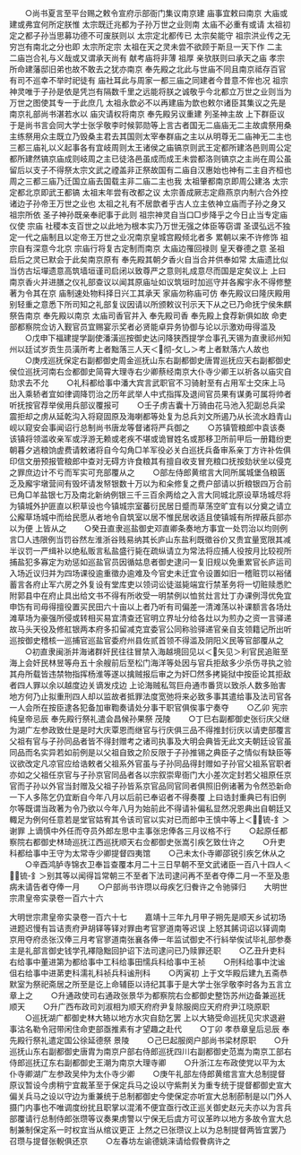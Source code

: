 <!-- { "loadSidebar": true } -->
　　○尚书夏言至平台赐之敕令宣府示部衙门集议南京建  庙事宜敕曰南京  大庙或建或弗宜何所定朕惟  太宗既迁兆都为子孙万世之业则南  太庙不必重有或请  太祖初定之都子孙当思募功德不可废朕则以  太宗定北都传已  太宗矣能守  祖宗洪业传之无穷岂有南北之分也即  太宗所定宗  太祖在天之灵未尝不欲顾于斯旦一天下作  二主  二庙岂合礼与义哉或又谓承天尚有  献考庙将非薄  祖厚  亲欤朕则曰承天之庙  孝宗所命建藩邸旧弟也故不敢去之犹亦南京  奉先殿之北此与世庙不同且南京祗存百官有司不巡幸不举时祀徒有  庙社耳此与周家一都三庙之同建者今昔意不侔也况  祖宗神灵唯于子孙是依是凭岂有隔数千里之远能将朕之诚敬乎今北都立万世之业则当为万世之图使其专一于此庶几  太祖永歆必不以再建庙为歆也敕尔诸臣其集议之先是南京礼部尚书湛若水以  庙灾请权将南京  奉先殿另议重建  列圣神主故  上下群臣议于是尚书言会同大学士张孚敬李时候郭勋等上言古者国无二庙庙无二主故虞祭用桑主练祭用众主既立乃毁桑主君去其国则太宰奉群庙之主以从明尊无二庙神无二主也三都三庙礼以义起事各有宜岐周则太王诸侯之庙镐京则武王定都所建洛邑则周公定都所建然镐京庙成则岐周之主已徒洛邑虽成而成王未尝都洛则镐京之主尚在周公虽留后以支子不得祭太宗文武之禋盖非正祭故国有二庙自汉惠始也神有二主自齐桓也周之三都三庙乃迁国立庙去国载主非二庙二主也我  太祖肇都南京即周公建洛  太宗定都北京即武王都镐  太祖末年尝有改都之议  太宗善成厥志定鼎燕京内制六合外控诸边子孙帝王万世之业也  太祖之礼有不居歆者乎古人立主依神立庙而子孙之身又祖宗所依  圣子神孙既亲奉祀事于此则  祖宗神灵自当口□步降乎之今日止当专定庙仪使  宗庙  社稷本支百世之以此地为根本实乃万世无强之体臣等窃谓  圣谟弘远不独定一代之庙制且以定帝王万世之业况南京皇城宫殿倾北者多  累朝以来不许修饰  祖宗自有深意今北京  宗庙行将复古定制而南京  太庙边罹回禄则  皇天眷德之意  圣祖启后之灵已默会于此矣南京原有  奉先殿其朝夕香火自当合并供奉如常  太庙遗比似当仿古坛墠遗意高筑墙垣谨司启闭以致尊严之意则礼成意尽而国是定矣议上  上曰南京香火并进膳之仪礼部查议以闻其原庙址如议筑垣时加巡守并各廨宇永不得修整著为令其在京  庙制速处物料择日兴工其承天  家庙勿称庙可仿  奉先殿议曰隆庆殿用别轻重之意悉下所司知之礼部复议因请以所颁敕议刊示天下从之已乃命抚宁侯朱麒祭告南京  奉先殿以南京  太庙司香官并入  奉先殿司香  奉先殿上食荐新俱如故  命吏部都察院佥访入觐官员宜赐宴示奖者必贤能卓异务协御与论以示激劝毋得滥及
　　○戊申下福建提学副使潘潢巡按御史达问降狭西提学佥事孔天锡为直隶祁州知州以廷试岁贡生员潢所考上者黜落三人天＜彻-攵乚＞考上者默落六人故也
　　○庚戌巡抚保定右副都御史周金巡抚山东右副都御史唐胃巡抚应天右副都御史侯位巡抚河南右佥都御史简霄大理寺右少卿蔡经南京大仆寺少卿王以祈各以庙灾自劾求去不允
　　○礼科都给事中潘大宾言武职官不习骑射至有占用军士交床上马出入乘轿者宜如律调降罚治之历年武举人中式指挥及退间官员果有谋勇可属将帅者听抚按官荐举侯用兵部议覆报可
　　○壬子虏吉囊十万骑由花马池入犯副总兵梁震拒却之虏从延乾沟入将窥固原及海喇都等处复为总兵刘文所遏乃从长流水趋青山岘以窥安会事闻诏行总制尚书唐龙等督诸将严兵御之
　　○苏镇管粮郎中袁该奏该镇将领滥收亲军或浮游无赖或老疾不堪或诡冒姓名或那移卫所前甲后一册籍纷吏朝暮夕逃粮饷虗费请敕诸将自今勾角□羊军役必关白巡抚兵备审系亲丁方许补佐俱印信文册预报管粮郎中查对无碍方许食粮其有擅自收支冒充粮口抚按劾状坐以侵克之罪庶边计不亏而军实可充部覆从之
　　○部左侍郎黄绾言大同所属城堡刍粮匮乏及廨宇墩营间有毁坏请发帑银数十万以为和籴修复之费户部请以折粮银四万合前已角□羊盐银七万及南北新纳例银三千三百余两给之入言大同城北原设草场城尽将为镇城外护匪直以积草设也今镇城宗室蕃衍民居日蹙而草荡空旷宜有以分奠之请立公廨草场城中而给民愿从者地令自筑室以居不惟民居收适且使镇城有所捍蔽兵部亦以为便  上皆从之
　　○癸丑直隶巡盐御史邓直卿条奏地方事宜一处罚治以均则例言□人违限例当罚谷然左淮浙谷贱易纳其长庐山东盐利既徵谷价又贵宜量宽限其减半议罚一严缉补以绝私贩言私盐盛行毙在疏纵请立为常法将应捕人役按月比较视所捕盐犯多寡定为劝惩如巡盐官员因循姑息者御史逮问一复旧规以免重累官长庐运司入场近议归并为四场课役逾重徵办逾难及今官史未迁宜令设置如旧一稽赃罚以裕储蓄言各府止军六房之外复设有堂库吏以领词讼徒滋毙端宜行禁革务将一切赃赎悉贮附郭县中在府止具出给文书不得有所收受一明禁例以恤贫灶言灶丁办课例淂优免宜申饬有司毋得擅役置买民田六十亩以上者乃听有司偏差一清滩荡以补课额言各场灶滩草场为豪强所侵或转相买易宜清查还官明立界址分给各灶以为煎办之资一言驿递故马头天役及修舡银两本府多扣留减克宜委官公同称验驿递官亲自支领籍记所出听巡按御史稽核一巡捕官巡盐官委府州县佐贰首领不得滥及阴阳义民等官部覆从之
　　○初直隶闽浙并海诸群奸民往往冒禁入海越境回见以＜矢见＞利官民追赃至海上会奸民林昱等舟五十余艘前后至松门海洋等处因与官兵拒敌多少杀伤寻执之验其舟所载皆违禁物指挥杨淮等遂以擒贼报后审之为奸□然多拷毙狱中按臣论其拒敌者四人罪以余以越度边关谪发戍边  上论海贼私驾巨舟通市番货以致杀人数多贻害地方何乃止拟重刑四人却以监故者抵罪法度宽弛将来必致多事其遣给事及法司官各一人会所在按臣逮各犯备加审鞫奏请处分事干职官俱俟事宁奏夺
　　○乙卯  宪宗纯皇帝忌辰  奉先殿行祭礼遣会昌候孙果祭  茂陵
　　○丁巳右副都御史张衍庆父继为湖广左参政致仕是是时大庆覃恩而继官与行庆俱三品不得推封衍庆以请吏部覆言父祖有官与子孙同品者皆不得封赠考之诸司执事及大明会典皆无此文夫朝廷设官虽同品而名实异若如前例是以父祖自致之阶反限于子孙推锡之典臣子之情似有缺臣等议欲改定凡凉官应给诰敕者父祖系外官虽与子孙同品得封赠如子孙官父祖系官职者亦如之父祖任京官与子孙京官同品者各以宗叙崇卑衙门大小差次定封若父祖原任京官而子孙以外官当封赠及父祖子孙皆系京官品同官同者俱照旧例诸著为令然恐新命一下人多陈乞仍宜断自今年八月以后前已奉诏者不得奏覆  上曰诰封重典已有旧例尔等既谓当政著为令乃欲以今年八月为始前此不得请补偏私显然况恩典出自朝廷又輙足为例何任意若是堂官姑宥其令该司官以实对已而郎中王慎中等上＜锍-釒＞谢罪  上谪慎中外任而夺员外郎左思中主事张忠俸各三月议格不行
　　○起原任都察院右都御史林琦巡抚江西巡抚顺天右佥都御史张嵩引疾乞致仕许之
　　○升吏科都给事中王守为太常寺少卿提督四夷馆
　　○己未太仆寺卿邵锐引疾乞休从之
　　○辛酉鸿胪寺锦衣卫奉旨查覆本月二十三日早朝不至文武诸臣一百八十四人＜锍-釒＞别其等以闻得旨常朝三不至者下法司逮问再不至者夺俸二月一不至及患病未请告者夺俸一月
　　○户部尚书许瓒以母疾乞归餋许之令驰驿归
　　大明世宗肃皇帝实录卷一百六十六


大明世宗肃皇帝实录卷一百六十七
　　嘉靖十三年九月甲子朔先是顺天乡试初场进题迟慢有旨诘责府尹胡铎等铎对罪由考官寥道南等迟误  上怒其餙词诏以铎调南京用夺府丞张汉俸三月考官寥道南张襄各俸一年监试御史不行紏举俟试毕礼部参奏主是礼部言御史钱学孔襗隐黜回护诏下法司逮问已乃赎罪还职
　　○乙丑升吏科右给事中董进第为都给事中工科给事田懦兵科给事中王祯
　　○刑科给事中沈谧伹右给事中进苐吏科濡礼科祯兵科谧刑科
　　○丙寅初  上于文华殿后建九五斋恭默室为祭祀斋居之所至是讫上命辅臣以诗纪其事于是大学士张孚敬李时各为五言立章上之
　　○升通政使司右通政张景华为都察院右佥都御史整饬苏州边备兼巡抚顺天
　　○升广西布政司刘淑相为顺天府府尹复除服阕应天府府尹江晓原职
　　○巡抚湖广都御史林大辂以地方水灾自劾乞罢  上以大辂受命巡抚见灾求退避事沽名勒令冠带闲住命吏部亟推素有才望趣之赴代
　　○丁卯  孝恭章皇后忌辰  奉先殿行祭礼遣定国公徐延德祭  景陵
　　○己巳起服阕户部尚书梁材原职
　　○升巡抚山东右副都御史唐胄为南京户部右侍郎巡抚四川右副都御史范嵩为南京工部右侍郎巡抚辽东右副都御史王潮为南京大理寺卿
　　○升浙江左布政使党以平为太仆寺卿湖广左参政吴仲为太仆寺少卿
　　○庚午礼部左侍郎黄绾言宣大总制提督原议暂设今虏稍宁宜裁革至于保定兵马之设以守紫荆关为重专统于提督都御史宣大偏关兵马之设以守边为重兼统于总制都御史今使保定亦听宣大总制莭制是以门外人摄门内事也不唯调度纷扰且职掌以混淆不便宜亟行改正巡关御史赵元夫亦以为言兵部覆请行总制侍郎张瓒等议奏果虏警以宁保无后虞方可议革昨以地方多故令宣大总制兼制保定系一时权宜当从绾议更正  上然之已张瓒议上以为总制提督两皆宜罢乃召瓒与提督张輗俱还京
　　○左春坊左谕德姚涞请给假餋病许之
